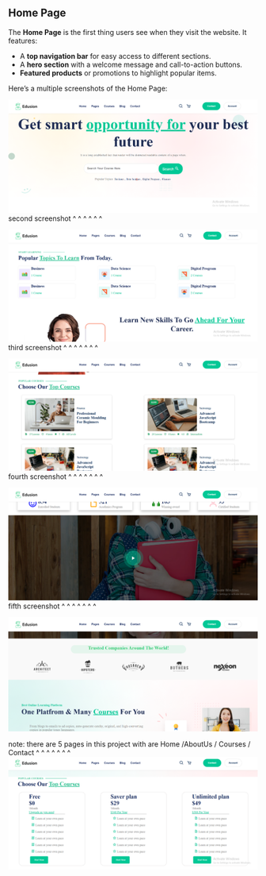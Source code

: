## Home Page

The **Home Page** is the first thing users see when they visit the website. It features:

- A **top navigation bar** for easy access to different sections.  
- A **hero section** with a welcome message and call-to-action buttons.  
- **Featured products** or promotions to highlight popular items. 

Here’s a multiple screenshots of the Home Page:  

![Home Page Screenshot](images/Screenshot1.png)
second screenshot
^
^
^
^
^
^

![Home Page Screenshot](images/Screenshot2.png)
third screenshot 
^
^
^
^
^
^
^

![Home Page Screenshot](images/Screenshot3.png)
fourth screenshot
^
^
^
^
^
^
^

![Home Page Screenshot](images/Screenshot4.png)
fifth screenshot
^
^
^
^
^
^
^

![Home Page Screenshot](images/Screenshot5.png)

note: there are 5 pages in this project with are 
Home /AboutUs / Courses / Contact 
^
^
^
^
^
^
^
![Home Page Screenshot](images/Screenshot6.png)


